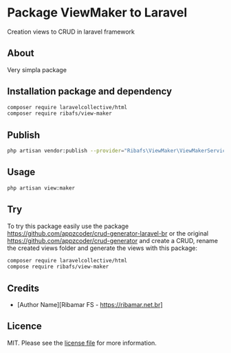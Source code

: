 # Package ViewMaker to Laravel

Creation views to CRUD in laravel framework

## About

Very simpla package

## Installation package and dependency

``` bash
composer require laravelcollective/html
composer require ribafs/view-maker
```

## Publish
```bash
php artisan vendor:publish --provider="Ribafs\ViewMaker\ViewMakerServiceProvider"
```

## Usage

```bash
php artisan view:maker
```
## Try
To try this package easily use the package https://github.com/appzcoder/crud-generator-laravel-br or the original
https://github.com/appzcoder/crud-generator and create a CRUD, rename the created views folder and generate the views with this package:

```bash
composer require laravelcollective/html
compose require ribafs/view-maker
```

## Credits

- [Author Name][Ribamar FS - https://ribamar.net.br]


## Licence

MIT. Please see the [license file](license.md) for more information.

